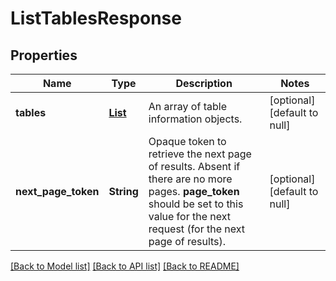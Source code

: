 # ListTablesResponse
## Properties

| Name | Type | Description | Notes |
|------------ | ------------- | ------------- | -------------|
| **tables** | [**List**](TableInfo.md) | An array of table information objects. | [optional] [default to null] |
| **next\_page\_token** | **String** | Opaque token to retrieve the next page of results. Absent if there are no more pages. __page_token__ should be set to this value for the next request (for the next page of results).  | [optional] [default to null] |

[[Back to Model list]](../README.md#documentation-for-models) [[Back to API list]](../README.md#documentation-for-api-endpoints) [[Back to README]](../README.md)

